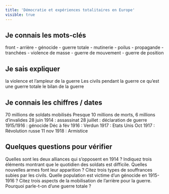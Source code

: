 ```yaml
---
title: 'Démocratie et expériences totalitaires en Europe'
visible: true
---
```


## Je connais les mots-clés

front - arrière - génocide - guerre totale - mutinerie - poilus - propagande - tranchées - violence de masse - guerre de mouvement - guerre de position

## Je sais expliquer

la violence et l’ampleur de la guerre Les civils pendant la guerre ce qu’est une guerre totale le bilan de la guerre

## Je connais les chiffres / dates

70 millions de soldats mobilisés Presque 10 millions de morts, 6 millions d’invalides 28 juin 1914 : assassinat 28 juillet : déclaration de guerre 1915/1916 : génocide Déc à fév 1916 : Verdun 1917 : Etats Unis Oct 1917 : Révolution russe 11 nov 1918 : Armistice

## Quelques questions pour vérifier

Quelles sont les deux alliances qui s’opposent en 1914 ? Indiquez trois éléments montrant que le quotidien des soldats est difficile. Quelles nouvelles armes font leur apparition ? Citez trois types de souffrances subies par les civils. Quelle population est victime d’un génocide en 1915-1916 ? Citez trois aspects de la mobilisation de l’arrière pour la guerre. Pourquoi parle-t-on d’une guerre totale ?